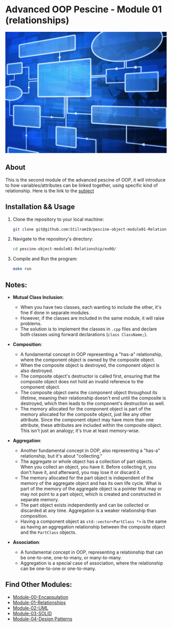 # Advanced OOP Pescine - Module 01 (relationships)

![](resources/intro.webp)

## About

This is the second module of the advanced pescine of OOP, it will introduce to how variables/attributes can be linked together, using specific kind of relationship.
Here is the link to the [subject](https://cdn.intra.42.fr/pdf/pdf/109506/en.subject.pdf)

## Installation && Usage

1. Clone the repository to your local machine:

   ```bash
   git clone git@github.com:Stilram19/pescine-object-module01-Relationship.git
   ```

3. Navigate to the repository's directory:

    ```bash
    cd pescine-object-module01-Relationship/ex00/
    ```

4. Compile and Run the program:

   ``` bash
   make run
   ```

## Notes:

- **Mutual Class Inclusion**:
  - When you have two classes, each wanting to include the other, it's fine if done in separate modules. 
  - However, if the classes are included in the same module, it will raise problems.
  - The solution is to implement the classes in `.cpp` files and declare both classes using forward declarations (`class ClassName;`).

- **Composition**:
  - A fundamental concept in OOP representing a "has-a" relationship, where the component object is owned by the composite object.
  - When the composite object is destroyed, the component object is also destroyed. 
  - The composite object's destructor is called first, ensuring that the composite object does not hold an invalid reference to the component object.
  - The composite object owns the component object throughout its lifetime, meaning their relationship doesn't end until the composite is destroyed, which then leads to the component's destruction as well.
  - The memory allocated for the component object is part of the memory allocated for the composite object, just like any other attribute. Since the component object may have more than one attribute, these attributes are included within the composite object. This isn't just an analogy; it's true at least memory-wise.

- **Aggregation**:
  - Another fundamental concept in OOP, also representing a "has-a" relationship, but it's about "collecting."
  - The aggregate or whole object has a collection of part objects. When you collect an object, you have it. Before collecting it, you don't have it, and afterward, you may lose it or discard it.
  - The memory allocated for the part object is independent of the memory of the aggregate object and has its own life cycle. What is part of the memory of the aggregate object is a pointer that may or may not point to a part object, which is created and constructed in separate memory.
  - The part object exists independently and can be collected or discarded at any time. Aggregation is a weaker relationship than composition.
  - Having a component object as `std::vector<PartClass *>` is the same as having an aggregation relationship between the composite object and the `PartClass` objects.

- **Association**:
  - A fundamental concept in OOP, representing a relationship that can be one-to-one, one-to-many, or many-to-many.
  - Aggregation is a special case of association, where the relationship can be one-to-one or one-to-many.


## Find Other Modules:
- [Module-00-Encapsulation](https://github.com/Stilram19/pescine-object-module00-encapsulation)
- [Module-01-Relationships](https://github.com/Stilram19/pescine-object-module01-Relationship)
- [Module-02-UML](https://github.com/Stilram19/pescine-object-module02-UML)
- [Module-03-SOLID](https://github.com/Stilram19/pescine-object-module03-SOLID)
- [Module-04-Design Patterns](https://github.com/Stilram19/pescine-object-module04-DesignPatterns)